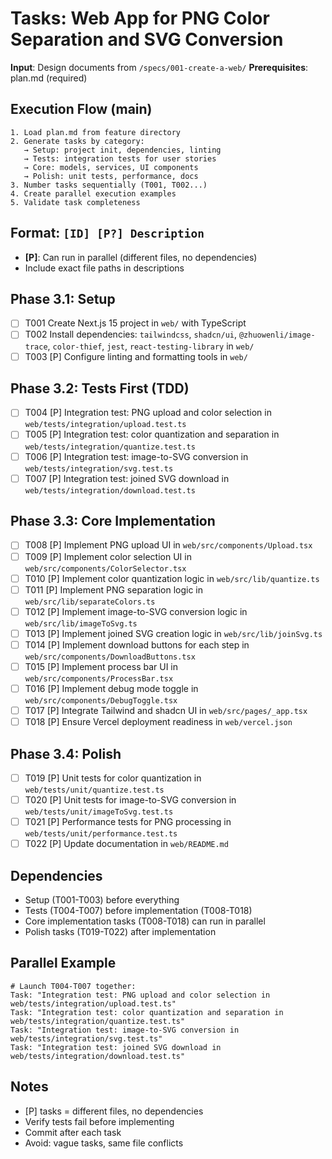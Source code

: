 # Tasks: Web App for PNG Color Separation and SVG Conversion

**Input**: Design documents from `/specs/001-create-a-web/`
**Prerequisites**: plan.md (required)

## Execution Flow (main)
```
1. Load plan.md from feature directory
2. Generate tasks by category:
   → Setup: project init, dependencies, linting
   → Tests: integration tests for user stories
   → Core: models, services, UI components
   → Polish: unit tests, performance, docs
3. Number tasks sequentially (T001, T002...)
4. Create parallel execution examples
5. Validate task completeness
```

## Format: `[ID] [P?] Description`
- **[P]**: Can run in parallel (different files, no dependencies)
- Include exact file paths in descriptions

## Phase 3.1: Setup
- [ ] T001 Create Next.js 15 project in `web/` with TypeScript
- [ ] T002 Install dependencies: `tailwindcss`, `shadcn/ui`, `@zhuowenli/image-trace`, `color-thief`, `jest`, `react-testing-library` in `web/`
- [ ] T003 [P] Configure linting and formatting tools in `web/`

## Phase 3.2: Tests First (TDD)
- [ ] T004 [P] Integration test: PNG upload and color selection in `web/tests/integration/upload.test.ts`
- [ ] T005 [P] Integration test: color quantization and separation in `web/tests/integration/quantize.test.ts`
- [ ] T006 [P] Integration test: image-to-SVG conversion in `web/tests/integration/svg.test.ts`
- [ ] T007 [P] Integration test: joined SVG download in `web/tests/integration/download.test.ts`

## Phase 3.3: Core Implementation
- [ ] T008 [P] Implement PNG upload UI in `web/src/components/Upload.tsx`
- [ ] T009 [P] Implement color selection UI in `web/src/components/ColorSelector.tsx`
- [ ] T010 [P] Implement color quantization logic in `web/src/lib/quantize.ts`
- [ ] T011 [P] Implement PNG separation logic in `web/src/lib/separateColors.ts`
- [ ] T012 [P] Implement image-to-SVG conversion logic in `web/src/lib/imageToSvg.ts`
- [ ] T013 [P] Implement joined SVG creation logic in `web/src/lib/joinSvg.ts`
- [ ] T014 [P] Implement download buttons for each step in `web/src/components/DownloadButtons.tsx`
- [ ] T015 [P] Implement process bar UI in `web/src/components/ProcessBar.tsx`
- [ ] T016 [P] Implement debug mode toggle in `web/src/components/DebugToggle.tsx`
- [ ] T017 [P] Integrate Tailwind and shadcn UI in `web/src/pages/_app.tsx`
- [ ] T018 [P] Ensure Vercel deployment readiness in `web/vercel.json`

## Phase 3.4: Polish
- [ ] T019 [P] Unit tests for color quantization in `web/tests/unit/quantize.test.ts`
- [ ] T020 [P] Unit tests for image-to-SVG conversion in `web/tests/unit/imageToSvg.test.ts`
- [ ] T021 [P] Performance tests for PNG processing in `web/tests/unit/performance.test.ts`
- [ ] T022 [P] Update documentation in `web/README.md`

## Dependencies
- Setup (T001-T003) before everything
- Tests (T004-T007) before implementation (T008-T018)
- Core implementation tasks (T008-T018) can run in parallel
- Polish tasks (T019-T022) after implementation

## Parallel Example
```
# Launch T004-T007 together:
Task: "Integration test: PNG upload and color selection in web/tests/integration/upload.test.ts"
Task: "Integration test: color quantization and separation in web/tests/integration/quantize.test.ts"
Task: "Integration test: image-to-SVG conversion in web/tests/integration/svg.test.ts"
Task: "Integration test: joined SVG download in web/tests/integration/download.test.ts"
```

## Notes
- [P] tasks = different files, no dependencies
- Verify tests fail before implementing
- Commit after each task
- Avoid: vague tasks, same file conflicts
